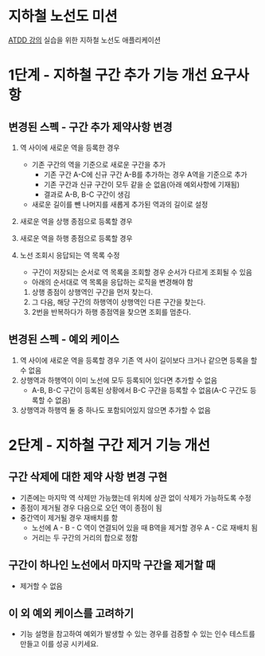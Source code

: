 # 지하철 노선도 미션
[ATDD 강의](https://edu.nextstep.camp/c/R89PYi5H) 실습을 위한 지하철 노선도 애플리케이션

# 1단계 - 지하철 구간 추가 기능 개선 요구사항
## 변경된 스펙 - 구간 추가 제약사항 변경
1. 역 사이에 새로운 역을 등록한 경우
   - 기존 구간의 역을 기준으로 새로운 구간을 추가
      - 기존 구간 A-C에 신규 구간 A-B를 추가하는 경우 A역을 기준으로 추가
      - 기존 구간과 신규 구간이 모두 같을 순 없음(아래 예외사항에 기재됨)
      - 결과로 A-B, B-C 구간이 생김
   - 새로운 길이를 뺀 나머지를 새롭게 추가된 역과의 길이로 설정

2. 새로운 역을 상행 종점으로 등록할 경우

3. 새로운 역을 하행 종점으로 등록할 경우

4. 노선 조회시 응답되는 역 목록 수정
   - 구간이 저장되는 순서로 역 목록을 조회할 경우 순서가 다르게 조회될 수 있음
   - 아래의 순서대로 역 목록을 응답하는 로직을 변경해야 함
   1. 상행 종점이 상행역인 구간을 먼저 찾는다.
   2. 그 다음, 해당 구간의 하행역이 상행역인 다른 구간을 찾는다.
   3. 2번을 반복하다가 하행 종점역을 찾으면 조회를 멈춘다.

## 변경된 스펙 - 예외 케이스
1. 역 사이에 새로운 역을 등록할 경우 기존 역 사이 길이보다 크거나 같으면 등록을 할 수 없음
2. 상행역과 하행역이 이미 노선에 모두 등록되어 있다면 추가할 수 없음
    - A-B, B-C 구간이 등록된 상황에서 B-C 구간을 등록할 수 없음(A-C 구간도 등록할 수 없음)
3. 상행역과 하행역 둘 중 하나도 포함되어있지 않으면 추가할 수 없음

# 2단계 - 지하철 구간 제거 기능 개선
## 구간 삭제에 대한 제약 사항 변경 구현
- 기존에는 마지막 역 삭제만 가능했는데 위치에 상관 없이 삭제가 가능하도록 수정
- 종점이 제거될 경우 다음으로 오던 역이 종점이 됨
- 중간역이 제거될 경우 재배치를 함
  - 노선에 A - B - C 역이 연결되어 있을 때 B역을 제거할 경우 A - C로 재배치 됨
  - 거리는 두 구간의 거리의 합으로 정함
## 구간이 하나인 노선에서 마지막 구간을 제거할 때
- 제거할 수 없음
## 이 외 예외 케이스를 고려하기
- 기능 설명을 참고하여 예외가 발생할 수 있는 경우를 검증할 수 있는 인수 테스트를 만들고 이를 성공 시키세요.